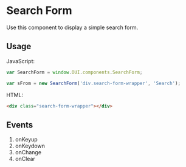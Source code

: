 # Search Form
Use this component to display a simple search form.

## Usage 
JavaScript:

```JavaScript
var SearchForm = window.OUI.components.SearchForm;

var sFrom = new SearchForm('div.search-form-wrapper', 'Search');

```

HTML:

```HTML
<div class="search-form-wrapper"></div>
```

## Events
1. onKeyup
2. onKeydown
3. onChange
4. onClear